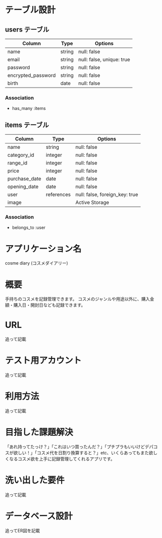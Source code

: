 # テーブル設計

## users テーブル
| Column             | Type    | Options                   |
| ------------------ | ------- | ------------------------- |
| name               | string  | null: false               |
| email              | string  | null: false, unique: true |
| password           | string  | null: false               |
| encrypted_password | string  | null: false               |
| birth              | date    | null: false               |

### Association
- has_many :items

## items テーブル
| Column                | Type       | Options                        |
| --------------------- | ---------- | ------------------------------ |
| name                  | string     | null: false                    |
| category_id           | integer    | null: false                    |
| range_id              | integer    | null: false                    |
| price                 | integer    | null: false                    |
| purchase_date         | date       | null: false                    |
| opening_date          | date       | null: false                    |
| user                  | references | null: false, foreign_key: true |
| image                 |            | Active Storage                 |

### Association
- belongs_to :user

# アプリケーション名
cosme diary (コスメダイアリー)

# 概要
手持ちのコスメを記録管理できます。
コスメのジャンルや用途以外に、購入金額・購入日・開封日なども記録できます。

# URL
追って記載
# テスト用アカウント
追って記載
# 利用方法
追って記載

# 目指した課題解決
「あれ持ってたっけ？」「これはいつ買ったんだ？」「プチプラもいいけどデパコスが欲しい！」「コスメ代を日割り換算すると？」etc、いくらあってもまた欲しくなるコスメ欲を上手に記録管理してくれるアプリです。

# 洗い出した要件
追って記載
# データベース設計
追ってER図を記載
